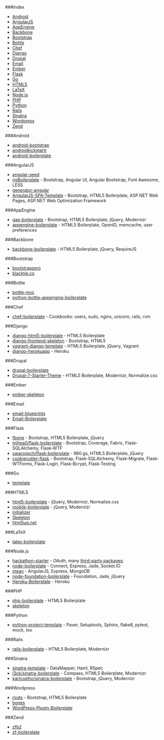 ###Index
* [Android](#android)
* [AngularJS](#angularjs)
* [AppEngine](#appengine)
* [Backbone](#backbone)
* [Bootstrap](#bootstrap)
* [Bottle](#bottle)
* [Chef](#chef)
* [Django](#django)
* [Drupal](#drupal)
* [Email](#email)
* [Ember](#ember)
* [Flask](#flask)
* [Go](#go)
* [HTML5](#html5)
* [LaTeX](#latex)
* [Node.js](#node.js)
* [PHP](#php)
* [Python](#python)
* [Rails](#rails)
* [Sinatra](#sinatra)
* [Wordpress](#wordpress)
* [Zend](#zend)


###Android
* [android-bootstrap](https://github.com/AndroidBootstrap/android-bootstrap)
* [androidkickstartr](https://github.com/e-biz/androidkickstartr/)
* [android-boilerplate](https://github.com/workingBen/android-boilerplate)


###AngularJS
* [angular-seed](https://github.com/angular/angular-seed)
* [ngBoilerplate](https://github.com/ngbp/ngbp) - Bootstrap, Angular UI, Angular Bootstrap, Font Awesome, LESS
* [generator-angular](https://github.com/yeoman/generator-angular) 
* [AngularJS-SPA-Template](https://github.com/kriasoft/AngularJS-SPA-Template) - Bootstrap, HTML5 Boilerplate, ASP.NET Web Pages, ASP.NET Web Optimization Framework


###AppEngine
* [gae-boilerplate](https://github.com/coto/gae-boilerplate) - Bootstrap, HTML5 Boilerplate, jQuery, Modernizr
* [appengine-boilerplate](https://github.com/metachris/appengine-boilerplate) - HTML5 Boilerplate, OpenID, memcache, user preferences


###Backbone
* [backbone-boilerplate](https://github.com/backbone-boilerplate/backbone-boilerplate) - HTML5 Boilerplate, jQuery, RequireJS


###Bootstrap
* [bootstrapzero](http://www.bootstrapzero.com/bootstrap-templates)
* [blacktie.co](http://www.blacktie.co/)


###Bottle
* [bottle-mvc](https://github.com/salimane/bottle-mvc) 
* [python-bottle-appengine-boilerplate](https://github.com/ranzwertig/python-bottle-appengine-boilerplate)


###Chef
* [chef-boilerplate](https://github.com/gilles/chef-boilerplate) - Cookbooks: users, sudo, nginx, unicorn, rails, rvm


###Django
* [django-html5-boilerplate](https://github.com/mike360/django-html5-boilerplate) - HTML5 Boilerplate
* [django-frontend-skeleton](https://github.com/jonfaustman/django-frontend-skeleton) - Bootstrap, HTML5
* [vagrant-django-template](https://github.com/torchbox/vagrant-django-template) - HTML5 Boilerplate, jQuery, Vagrant
* [django-herokuapp](https://github.com/etianen/django-herokuapp) - Heroku


###Drupal
* [drupal-boilerplate](https://github.com/Lullabot/drupal-boilerplate)
* [Drupal-7-Starter-Theme](https://github.com/mattbanks/Drupal-7-Starter-Theme) - HTML5 Boilerplate, Modernizr, Normalize.css


###Ember
* [ember-skeleton](https://github.com/zigomir/ember-skeleton)


###Email
* [email-blueprints](https://github.com/mailchimp/Email-Blueprints)
* [Email-Boilerplate](https://github.com/seanpowell/Email-Boilerplate/)


###Flask
* [fbone](https://github.com/imwilsonxu/fbone) - Bootstrap, HTML5 Boilerplate, jQuery
* [mjhea0/flask-boilerplate](https://github.com/mjhea0/flask-boilerplate) - Bootstrap, Coverage, Fabric, Flask-SQLAlchemy, Flask-WTF
* [swaroopch/flask-boilerplate](https://github.com/swaroopch/flask-boilerplate) - 960.gs, HTML5 Boilerplate, jQuery
* [cookiecutter-flask](https://github.com/sloria/cookiecutter-flask) - Bootstrap, Flask-SQLAlchemy, Flask-Migrate, Flask-WTForms, Flask-Login, Flask-Bcrypt, Flask-Testing


###Go
* [template](https://github.com/gophertown/template)


###HTML5
* [html5-boilerplate](https://github.com/h5bp/html5-boilerplate/) - jQuery, Modernizr, Normalize.css
* [mobile-boilerplate](https://github.com/h5bp/mobile-boilerplate) - jQuery, Modernizr
* [initializer](https://github.com/verekia/initializr)
* [Skeleton](https://github.com/dhg/Skeleton/)
* [html5up.net](http://html5up.net/)


###LaTeX
* [latex-boilerplate](https://github.com/gbluma/latex-boilerplate)


###Node.js
* [hackathon-starter](https://github.com/sahat/hackathon-starter) - OAuth, many [third-party packages](https://github.com/sahat/hackathon-starter#list-of-packages)
* [node-boilerplate](https://github.com/robrighter/node-boilerplate) - Connect, Express, Jade, Socket.IO
* [mean](https://github.com/linnovate/mean/) - AngularJS, Express, MongoDB
* [node-foundation-boilerplate](https://github.com/huffpostlabs/node-foundation-boilerplate) - Foundation, Jade, jQuery
* [Heroku-Boilerplate](https://github.com/johnschimmel/Heroku-Boilerplate) - Heroku


###PHP
* [php-boilerplate](https://github.com/cgunther/php-boilerplate) - HTML5 Boilerplate
* [skeleton](http://russellbishop.co.uk/skeleton/)


###Python
* [python-project-template](https://github.com/seanfisk/python-project-template) - Paver, Setuptools, Sphinx, flake8, pytest, mock, tox


###Rails
* [rails-boilerplate](https://github.com/khelben/rails-boilerplate) - HTML5 Boilerplate, Modernizr


###Sinatra
* [sinatra-template](https://github.com/zapnap/sinatra-template) - DataMapper, Haml, RSpec
* [l3ck/sinatra-boilerplate](https://github.com/l3ck/sinatra-boilerplate) - Compass, HTML5 Boilerplate, Modernizr
* [karlcoelho/sinatra-boilerplate](https://github.com/karlcoelho/sinatra-boilerplate) - Bootstrap, jQuery, Modernizr


###Wordpress
* [roots](https://github.com/roots/roots) - Bootstrap, HTML5 Boilerplate
* [bones](https://github.com/eddiemachado/bones)
* [WordPress-Plugin-Boilerplate](https://github.com/tommcfarlin/WordPress-Plugin-Boilerplate)


###Zend
* [zfb2](https://github.com/michael-romer/zfb2)
* [zf-boilerplate](https://github.com/michael-romer/zf-boilerplate)